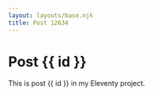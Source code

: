 ```yaml
---
layout: layouts/base.njk
title: Post 12634
---
```


# Post {{ id }}

This is post {{ id }} in my Eleventy project.
